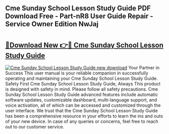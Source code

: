 ## Cme Sunday School Lesson Study Guide PDF Download Free - Part-nR8 User Guide Repair - Service Owner Edition NwJaj

# <h2><a href="http://bc55494.oget.top/?id=Cme+Sunday+School+Lesson+Study+Guide">🔗Download New 👉🔴 Cme Sunday School Lesson Study Guide</a></h2>

[![Cme Sunday School Lesson Study Guide new download](https://i.imgur.com/5g1atiW.png)](http://bc55494.oget.top/?id=Cme+Sunday+School+Lesson+Study+Guide)
Your Partner in Success This user manual is your reliable companion in successfully operating and maintaining your Cme Sunday School Lesson Study Guide. Safety First Cme Sunday School Lesson Study Guide, Always This product is designed with safety in mind. Please follow all safety precautions. Cme Sunday School Lesson Study Guide advanced features include automatic software updates, customizable dashboard, multi-language support, and voice activation, all of which can be accessed and customized through the user interface. We trust that the Cme Sunday School Lesson Study Guide has been a comprehensive resource in your efforts to learn the ins and outs of your new device. In case of any queries or concerns, feel free to reach out to our customer service.
